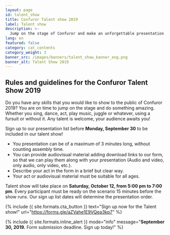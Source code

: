 ```yaml
---
layout: page
id: talent_show
title: Confuror Talent show 2019
label: Talent show
description: >-
  Jump on the stage of Confuror and make an unforgettable presentation. Your audience is waiting for you!
lang: en
featured: false
category: cat_contents
category_weight: 3
banner_src: /images/banners/talent_show_banner_eng.png
banner_alt: Talent Show 2019
---
```


## Rules and guidelines for the Confuror Talent Show 2019

Do you have any skills that you would like to show to the public of Confuror 2019? You are on time to jump on the stage and do something amazing. Whether you sing, dance, act, play music, juggle or whatever, using a fursuit or without it. Any talent is welcome, your audience awaits you!

Sign up to our presentation list before **Monday, September 30** to be included in our talent show!

- You presentation can be of a maximum of 3 minutes long, without counting assembly time.
- You can provide audiovisual material adding download links to our form, so that we can play them along with your presentation (Audio and video, only audio, only video, etc.).
- Describe your act in the form in a brief but clear way.
- Your act or audiovisual material must be suitable for all ages.

Talent show will take place on **Saturday, October 12, from 5:00 pm to 7:00 pm**. Every participant must be ready on the scenario 15 minutes before the show runs. Our sign up list dates will determine the presentation order.

{%
  include {{ site.formats.cta_button }}
  text="Sign up now for the Talent show!"
  url="https://forms.gle/aZVahe1E9VQea3kp7"
%}

{%
    include {{ site.formats.inline_alert }}
    mode="info"
    message="<strong>September 30, 2019.</strong> Form submission deadline. Sign up today!"
%}